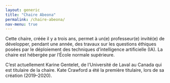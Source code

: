 ```yaml
---
layout: generic
title: "Chaire Abeona"
permalink: /chaire-abeona/
nav-menu: true
---
```


Cette chaire, créée il y a trois ans, permet à un(e) professeur(e) invité(e) de développer, pendant une année, des travaux sur les questions éthiques posées par le déploiement des techniques d’intelligence artificielle (IA). La chaire est hébergée par l’École normale supérieure.

C’est actuellement Karine Gentelet, de l’Université de Laval au Canada qui est titulaire de la chaire. Kate Crawford a été la première titulaire, lors de sa création (2019–2020).
